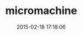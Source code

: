 ---
layout: post
title:  "micromachine"
repo:   "soveran/micromachine"
date:   2015-02-18 17:18:06
gemurl: http://github.com/soveran/micromachine
---